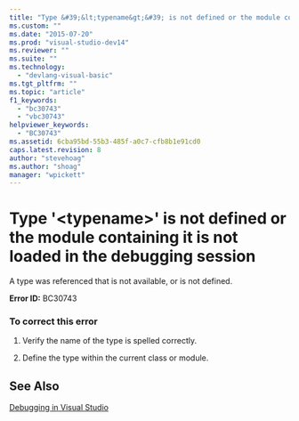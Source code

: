 ```yaml
---
title: "Type &#39;&lt;typename&gt;&#39; is not defined or the module containing it is not loaded in the debugging session | Microsoft Docs"
ms.custom: ""
ms.date: "2015-07-20"
ms.prod: "visual-studio-dev14"
ms.reviewer: ""
ms.suite: ""
ms.technology: 
  - "devlang-visual-basic"
ms.tgt_pltfrm: ""
ms.topic: "article"
f1_keywords: 
  - "bc30743"
  - "vbc30743"
helpviewer_keywords: 
  - "BC30743"
ms.assetid: 6cba95bd-55b3-485f-a0c7-cfb8b1e91cd0
caps.latest.revision: 8
author: "stevehoag"
ms.author: "shoag"
manager: "wpickett"
---
```

# Type &#39;&lt;typename&gt;&#39; is not defined or the module containing it is not loaded in the debugging session
A type was referenced that is not available, or is not defined.  
  
 **Error ID:** BC30743  
  
### To correct this error  
  
1.  Verify the name of the type is spelled correctly.  
  
2.  Define the type within the current class or module.  
  
## See Also  
 [Debugging in Visual Studio](/visual-studio/debugger/debugging-in-visual-studio)